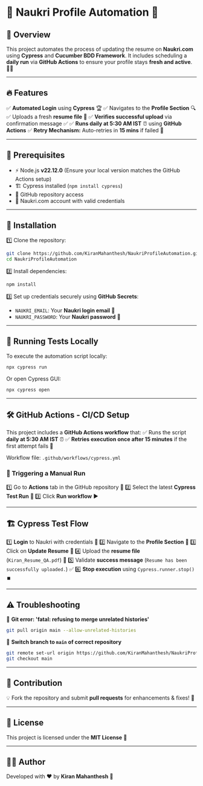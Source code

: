 # 🚀 Naukri Profile Automation 🤖

## 🌟 Overview
This project automates the process of updating the resume on **Naukri.com** using **Cypress** and **Cucumber BDD Framework**. It includes scheduling a **daily run** via **GitHub Actions** to ensure your profile stays **fresh and active**. 💼✨

---

## 🔥 Features
✅ **Automated Login** using **Cypress** 🏆
✅ Navigates to the **Profile Section** 🔍
✅ Uploads a fresh **resume file** 📂
✅ **Verifies successful upload** via confirmation message ✅
✅ **Runs daily at 5:30 AM IST** ⏰ using **GitHub Actions**
✅ **Retry Mechanism:** Auto-retries in **15 mins** if failed 🔄

---

## 📌 Prerequisites
- ⚡ Node.js **v22.12.0** (Ensure your local version matches the GitHub Actions setup)
- 🏗️ Cypress installed (`npm install cypress`)
- 🔐 GitHub repository access
- 📝 Naukri.com account with valid credentials

---

## 🚀 Installation
1️⃣ Clone the repository:
   ```sh
   git clone https://github.com/KiranMahanthesh/NaukriProfileAutomation.git
   cd NaukriProfileAutomation
   ```
2️⃣ Install dependencies:
   ```sh
   npm install
   ```
3️⃣ Set up credentials securely using **GitHub Secrets**:
   - `NAUKRI_EMAIL`: Your **Naukri login email** 📧
   - `NAUKRI_PASSWORD`: Your **Naukri password** 🔑

---

## 🏃 Running Tests Locally
To execute the automation script locally:
```sh
npx cypress run
```
Or open Cypress GUI:
```sh
npx cypress open
```

---

## 🛠️ GitHub Actions - CI/CD Setup
This project includes a **GitHub Actions workflow** that:
✅ Runs the script **daily at 5:30 AM IST** ⏰
✅ **Retries execution once after 15 minutes** if the first attempt fails 🔄

Workflow file: `.github/workflows/cypress.yml`

### 🚀 Triggering a Manual Run
1️⃣ Go to **Actions** tab in the GitHub repository 📂
2️⃣ Select the latest **Cypress Test Run** 🎯
3️⃣ Click **Run workflow** ▶️

---

## 🏗️ Cypress Test Flow
1️⃣ **Login** to Naukri with credentials 🔑
2️⃣ Navigate to the **Profile Section** 📂
3️⃣ Click on **Update Resume** 🔄
4️⃣ Upload the **resume file** (`Kiran_Resume_QA.pdf`) 📎
5️⃣ Validate **success message** (`Resume has been successfully uploaded.`) ✅
6️⃣ **Stop execution** using `Cypress.runner.stop()` ⏹️

---

## ⚠️ Troubleshooting

🔴 **Git error: 'fatal: refusing to merge unrelated histories'**
```sh
git pull origin main --allow-unrelated-histories
```

🔴 **Switch branch to `main` of correct repository**
```sh
git remote set-url origin https://github.com/KiranMahanthesh/NaukriProfileAutomation.git
git checkout main
```

---

## 🤝 Contribution
💡 Fork the repository and submit **pull requests** for enhancements & fixes! 🚀

---

## 📜 License
This project is licensed under the **MIT License** 📄

---

## 👨‍💻 Author
Developed with ❤️ by **Kiran Mahanthesh** 🚀


